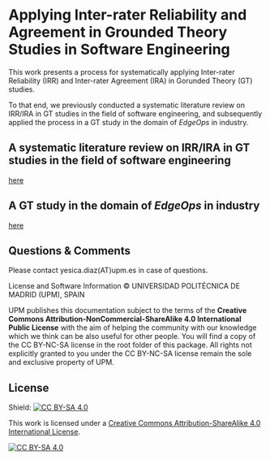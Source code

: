 # Applying Inter-rater Reliability and Agreement in Grounded Theory Studies in Software Engineering

This work presents a process for systematically applying Inter-rater Reliability (IRR) and Inter-rater Agreement (IRA) in Gorunded Theory (GT) studies. 

To that end, we previously conducted a systematic literature review on IRR/IRA in GT studies in the field of software engineering, and subsequently applied the process in a GT study in the domain of *EdgeOps* in industry.

## A systematic literature review on IRR/IRA in GT studies in the field of software engineering
[here](https://github.com/jdiazfernandez/IRR-IRAinGroundedTheory/tree/main/1-Systematic%20Literature%20Review%20on%20IRR-IRA%20in%20Grounde%20Theory%20studies)

## A GT study in the domain of *EdgeOps* in industry
[here](https://github.com/jdiazfernandez/IRR-IRAinGroundedTheory/tree/main/2-Grounded%20Theory%20study%20on%20EdgeOps)


## Questions & Comments

Please contact yesica.diaz(AT)upm.es in case of questions.

License and Software Information
© UNIVERSIDAD POLITÉCNICA DE MADRID (UPM), SPAIN

UPM publishes this documentation subject to the terms of the **Creative Commons Attribution-NonCommercial-ShareAlike 4.0 International Public License** with the aim of helping the community with our knowledge which we think can be also useful for other people. You will find a copy of the CC BY-NC-SA license in the root folder of this package. All rights not explicitly granted to you under the CC BY-NC-SA license remain the sole and exclusive property of UPM.

## License

Shield: [![CC BY-SA 4.0][cc-by-sa-shield]][cc-by-sa]

This work is licensed under a [Creative Commons Attribution-ShareAlike 4.0
International License][cc-by-sa].

[![CC BY-SA 4.0][cc-by-sa-image]][cc-by-sa]

[cc-by-sa]: http://creativecommons.org/licenses/by-sa/4.0/
[cc-by-sa-image]: https://licensebuttons.net/l/by-sa/4.0/88x31.png
[cc-by-sa-shield]: https://img.shields.io/badge/License-CC%20BY--SA%204.0-lightgrey.svg
